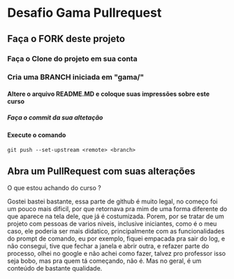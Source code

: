 # Desafio Gama Pullrequest

## Faça o FORK deste projeto

### Faça o Clone do projeto em sua conta

### Cria uma BRANCH iniciada em "gama/"

#### Altere o arquivo README.MD e coloque suas impressões sobre este curso

##### Faça o commit da sua altetação

#### Execute o comando

`git push --set-upstream <remote> <branch>`

## Abra um PullRequest com suas alterações

O que estou achando do curso ?

Gostei bastei bastante, essa parte de github é muito legal, no começo foi um pouco mais dificil, por que retornava pra mim de uma forma diferente do que aparece na tela dele, que já é costumizada.
Porem, por se tratar de um projeto com pessoas de varios niveis, inclusive iniciantes, como é o meu caso, ele poderia ser mais didatico, principalmente com as funcionalidades do prompt de comando, eu por exemplo, fiquei empacada pra sair do log, e não consegui, tive que fechar a janela e abrir outra, e refazer parte do processo, olhei no google e não achei como fazer, talvez pro professor isso seja bobo, mas pra quem tá começando, não é.
Mas no geral, é um conteúdo de bastante qualidade.
